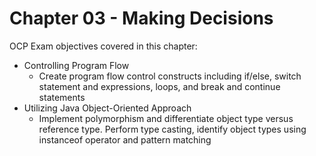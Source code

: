 # Chapter 03 - Making Decisions

OCP Exam objectives covered in this chapter:

- Controlling Program Flow
  - Create program flow control constructs including if/else, switch statement and expressions, loops, and break and continue statements
- Utilizing Java Object-Oriented Approach
  - Implement polymorphism and differentiate object type versus reference type. Perform type casting, identify object types using instanceof operator and pattern matching